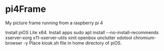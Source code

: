 # pi4Frame
My picture frame running from a raspberry pi 4

Install piOS Lite x64.
Install apps
  sudo apt install --no-install-recommends xserver-xorg x11-xserver-utils xinit openbox unclutter xdotool chromium-browser -y
Place kiosk.sh file in home directory of piOS.
